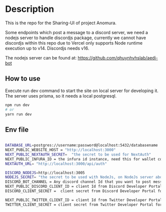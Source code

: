 

# Description

This is the repo for the Sharing-UI of project Anomura.

Some endpoints which post a message to a discord server, we need a nodejs server to handle discordjs package, currently we cannot have discordjs within this repo due to Vercel only supports Node runtime execution up to v14. Discordjs needs v16.

The nodejs server can be found at: https://github.com/qhuynhvhslab/aedi-bot

## How to use

Execute run dev command to start the site on local server for developing it.
The server uses prisma, so it needs a local postgresql.

```bash
npm run dev
# or
yarn run dev
```

## Env file
```bash

DATABASE_URL=postgres://username:password@localhost:5432/databasename
NEXT_PUBLIC_WEBSITE_HOST = "http://localhost:3000"
NEXT_PUBLIC_NEXTAUTH_SECRET=  "the secret to be used for NextAuth"
NEXT_PUBLIC_INFURA_ID = the infura id instance, need this for wallet connect authentication
NEXTAUTH_URL= "http://localhost:3000/api/auth"

DISCORD_NODEJS=http://localhost:3005
NODEJS_SECRET= "the secret to be used with NodeJs, on NodeJs server above, we need the same credentials"
DISCORD_BOT_CHANNEL = Any discord channel Id that you want to post message to
NEXT_PUBLIC_DISCORD_CLIENT_ID = client Id from Discord Developer Portal for an app
DISCORD_CLIENT_SECRET =  client secret from Discord Developer Portal for an app

NEXT_PUBLIC_TWITTER_CLIENT_ID = client Id from Twitter Developer Portal for an app
TWITTER_CLIENT_SECRET = client secret from Twitter Developer Portal for an app
```
